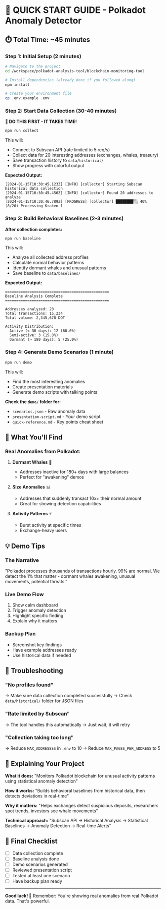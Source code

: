 # 🚀 QUICK START GUIDE - Polkadot Anomaly Detector

## ⏱️ Total Time: ~45 minutes

### Step 1: Initial Setup (2 minutes)

```bash
# Navigate to the project
cd /workspace/polkadot-analysis-tool/blockchain-monitoring-tool

# Install dependencies (already done if you followed along)
npm install

# Create your environment file
cp .env.example .env
```

### Step 2: Start Data Collection (30-40 minutes) 

**🚨 DO THIS FIRST - IT TAKES TIME!**

```bash
npm run collect
```

This will:
- Connect to Subscan API (rate limited to 5 req/s)
- Collect data for 20 interesting addresses (exchanges, whales, treasury)
- Save transaction history to `data/historical/`
- Show progress with colorful output

**Expected Output:**
```
[2024-01-15T10:30:45.123Z] [INFO] [collector] Starting Subscan historical data collection
[2024-01-15T10:30:45.456Z] [INFO] [collector] Found 20 addresses to analyze
[2024-01-15T10:30:46.789Z] [PROGRESS] [collector] ████████░░ 40% (8/20) Processing Kraken 1
```

### Step 3: Build Behavioral Baselines (2-3 minutes)

**After collection completes:**

```bash
npm run baseline
```

This will:
- Analyze all collected address profiles
- Calculate normal behavior patterns
- Identify dormant whales and unusual patterns
- Save baseline to `data/baselines/`

**Expected Output:**
```
===============================================
Baseline Analysis Complete
===============================================

Addresses analyzed: 20
Total transactions: 15,234
Total volume: 2,345,678 DOT

Activity Distribution:
  Active (< 30 days): 12 (60.0%)
  Semi-active: 3 (15.0%)
  Dormant (> 180 days): 5 (25.0%)
```

### Step 4: Generate Demo Scenarios (1 minute)

```bash
npm run demo
```

This will:
- Find the most interesting anomalies
- Create presentation materials
- Generate demo scripts with talking points

**Check the `demo/` folder for:**
- `scenarios.json` - Raw anomaly data
- `presentation-script.md` - Your demo script
- `quick-reference.md` - Key points cheat sheet

## 🎯 What You'll Find

### Real Anomalies from Polkadot:

1. **Dormant Whales** 🐋
   - Addresses inactive for 180+ days with large balances
   - Perfect for "awakening" demos

2. **Size Anomalies** 📊
   - Addresses that suddenly transact 10x+ their normal amount
   - Great for showing detection capabilities

3. **Activity Patterns** ⚡
   - Burst activity at specific times
   - Exchange-heavy users

## 💡 Demo Tips

### The Narrative
"Polkadot processes thousands of transactions hourly. 99% are normal. We detect the 1% that matter - dormant whales awakening, unusual movements, potential threats."

### Live Demo Flow
1. Show calm dashboard
2. Trigger anomaly detection
3. Highlight specific finding
4. Explain why it matters

### Backup Plan
- Screenshot key findings
- Have example addresses ready
- Use historical data if needed

## 🐛 Troubleshooting

### "No profiles found"
→ Make sure data collection completed successfully
→ Check `data/historical/` folder for JSON files

### "Rate limited by Subscan"
→ The tool handles this automatically
→ Just wait, it will retry

### "Collection taking too long"
→ Reduce `MAX_ADDRESSES` in `.env` to 10
→ Reduce `MAX_PAGES_PER_ADDRESS` to 5

## 📝 Explaining Your Project

**What it does:**
"Monitors Polkadot blockchain for unusual activity patterns using statistical anomaly detection"

**How it works:**
"Builds behavioral baselines from historical data, then detects deviations in real-time"

**Why it matters:**
"Helps exchanges detect suspicious deposits, researchers spot trends, investors see whale movements"

**Technical approach:**
"Subscan API → Historical Analysis → Statistical Baselines → Anomaly Detection → Real-time Alerts"

## 🏁 Final Checklist

- [ ] Data collection complete
- [ ] Baseline analysis done  
- [ ] Demo scenarios generated
- [ ] Reviewed presentation script
- [ ] Tested at least one scenario
- [ ] Have backup plan ready

---

**Good luck! 🚀** Remember: You're showing real anomalies from real Polkadot data. That's powerful.